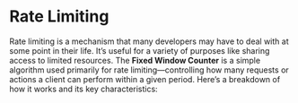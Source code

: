 
# Rate Limiting

Rate limiting is a mechanism that many developers may have to deal with at some point in their life. It’s useful for a variety of purposes like sharing access to limited resources. The **Fixed Window Counter** is a simple algorithm used primarily for rate limiting—controlling how many requests or actions a client can perform within a given period. Here’s a breakdown of how it works and its key characteristics: